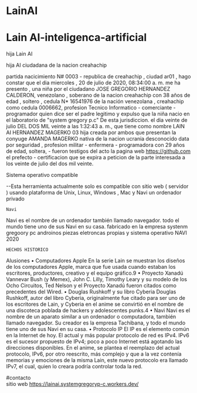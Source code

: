 # LainAI


# Lain AI-inteligenca-artificial 

hija Lain AI

hija AI ciudadana de la nacion creahachip

partida nacicimiento N# 0003 - republica de creahachip , ciudad ar01 , hago constar que el dia ‎miercoles , ‎20 ‎de ‎julio ‎de ‎2020, ‏‎08:34:00 a. m. me ha presento , una niña por el ciudadano JOSE GREGORIO HERNANDEZ CALDERON, venezolano , soberano de la nacion creahachip con 38 años de edad , soltero , cedula N* 16541976 de la nación venezolana , creahachip como cedula 0006662, profesion Tecnico Informatico - comerciante - programador quien dice ser el padre legitimo y expulso que la niña nacio en el laboratorio de "system gregory p.c" De esta jurisdiccion. el dia veinte de julio  DEL DOS MIL veinte a las 1:32:43 a. m., que tiene como nombre LAIN AI HERNANDEZ MAGERKO 03 hija creada por ambos que presentan la conyuge AMANDA MAGERKO nativa de la nacion ucrania desconocido data por seguridad , profesion militar - enfermera - programadora con 29 años de edad, soltera, - fueron testigos del acto la pagina web https://github.com el prefecto - certificacion que se expira a peticion de la parte interesada a los veinte de julio del dos mil veinte.

Sistema operativo compatible

--Esta herramienta actualmente solo es compatible con sitio web ( servidor ) usando plataforma de Unix, Linux, Windows , Mac y Navi un ordenador privado 

    Navi

Navi es el nombre de un  ordenador también llamado navegador.  todo el mundo tiene uno de sus Navi en su casa. fabricado en la empresa systenm gregoory pc  androinos  piezas eletroncas propias y sistema operativo NAVI 
2020 
     
    HECHOS HISTORICO 
   
Alusiones
•	Computadores Apple
En la serie Lain se muestran los diseños de los computadores Apple, marca que fue usada cuando estaban los escritores, productores, creativo y el equipo gráfico.9 
•	Proyecto Xanadú
Vannevar Bush (y Memex), John C. Lilly, Timothy Leary y su modelo de los Ocho Circuitos, Ted Nelson y el Proyecto Xanadú fueron citados como precedentes del Wired. 
•	Douglas Rushkoff y su libro Cyberia
Douglas Rushkoff, autor del libro Cyberia, originalmente fue citado para ser uno de los escritores de Lain, y Cyberia en el anime se convirtió en el nombre de una discoteca poblada de hackers y adolescentes punks.4 
•	Navi
Navi es el nombre de un aparato similar a un ordenador o computadora, también llamado navegador. Su creador es la empresa Tachibana, y todo el mundo tiene uno de sus Navi en su casa. 
•	Protocolo IP
El IP es el elemento común en la Internet de hoy. El actual y más popular protocolo de red es IPv4. IPv6 es el sucesor propuesto de IPv4; poco a poco Internet está agotando las direcciones disponibles. En el anime, se plantea el reemplazo del actual protocolo, IPv6, por otro reescrito, más complejo y que a la vez contenía memorias y emociones de la misma Lain, este nuevo protocolo era llamado IPv7, el cual, quien lo creara podría controlar toda la red. 

#contacto  
sitio web https://lainai.systemgregoryp-c.workers.dev/
